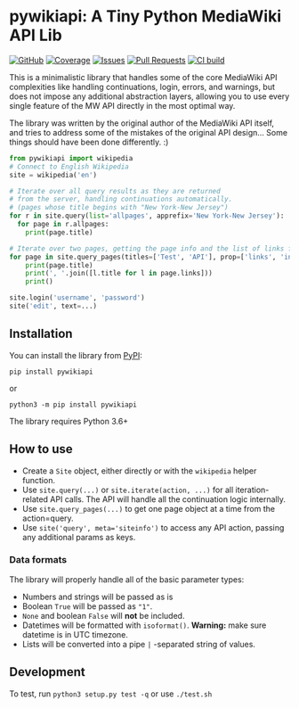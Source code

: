 # pywikiapi: A Tiny Python MediaWiki API Lib

[![GitHub](https://img.shields.io/badge/github-pywikiapi-8da0cb?logo=github)](https://github.com/nyurik/pywikiapi)
[![Coverage](https://img.shields.io/coveralls/github/nyurik/pywikiapi)](https://coveralls.io/github/nyurik/pywikiapi)
[![Issues](https://img.shields.io/github/issues/nyurik/pywikiapi)](https://github.com/nyurik/pywikiapi/issues)
[![Pull Requests](https://img.shields.io/github/issues-pr/nyurik/pywikiapi)](https://github.com/nyurik/pywikiapi/pulls)
[![CI build](https://github.com/nyurik/pywikiapi/actions/workflows/ci.yml/badge.svg)](https://github.com/nyurik/pywikiapi/actions)


This is a minimalistic library that handles some of the core MediaWiki API complexities like handling continuations, login, errors, and warnings, but does not impose any additional abstraction layers, allowing you to use every single feature of the MW API directly in the most optimal way. 

The library was written by the original author of the MediaWiki API itself, and tries to address some of the mistakes of the original API design... Some things should have been done differently. :)

```python
from pywikiapi import wikipedia
# Connect to English Wikipedia
site = wikipedia('en')

# Iterate over all query results as they are returned
# from the server, handling continuations automatically.
# (pages whose title begins with "New York-New Jersey")
for r in site.query(list='allpages', apprefix='New York-New Jersey'):
  for page in r.allpages:
    print(page.title)

# Iterate over two pages, getting the page info and the list of links for each of the two pages. Each page will be yielded as a separate result.
for page in site.query_pages(titles=['Test', 'API'], prop=['links', 'info'], pllimit=10):
    print(page.title)
    print(', '.join([l.title for l in page.links]))
    print()

site.login('username', 'password')
site('edit', text=...)
```

## Installation

You can install the library from [PyPI](https://pypi.org/project/pywikiapi/):

    pip install pywikiapi
    
or

    python3 -m pip install pywikiapi

The library requires Python 3.6+

## How to use

* Create a `Site` object, either directly or with the `wikipedia` helper function.
* Use `site.query(...)` or `site.iterate(action, ...)` for all iteration-related API calls. The API will handle all the continuation logic internally.
* Use `site.query_pages(...)` to get one page object at a time from the action=query.
* Use `site('query', meta='siteinfo')` to access any API action, passing any additional params as keys.

### Data formats
The library will properly handle all of the basic parameter types:
* Numbers and strings will be passed as is
* Boolean `True` will be passed as `"1"`.
* `None` and boolean `False` will **not** be included.
* Datetimes will be formatted with `isoformat()`. **Warning:** make sure datetime is in UTC timezone.
* Lists will be converted into a pipe `|` -separated string of values.

## Development
To test, run `python3 setup.py test -q` or use `./test.sh`
